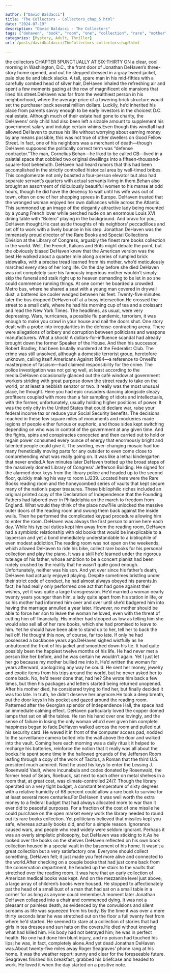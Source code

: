 ```yaml
---

author: ["David Baldacci"]
title: "The Collectors - Collectors_chap_5.html"
date: "2024-07-19"
description: "David Baldacci - The Collectors"
tags: ["dehaven", "book", "room", "one", "collection", "rare", "mother", "could", "yet", "door", "back", "woman", "reading", "life", "library", "later", "time", "kept", "vault", "jonathan", "man", "would", "also", "work", "war"]
categories: [Mystery, Adult, Thriller]
url: /posts/davidbaldacci/TheCollectors-collectorschap5html

---
```


the collectors
CHAPTER 5PUNCTUALLY AT SIX-THIRTY ON a clear, cool morning in Washington, D.C., the front door of Jonathan DeHaven’s three-story home opened, and out he stepped dressed in a gray tweed jacket, pale blue tie and black slacks. A tall, spare man in his mid-fifties with a carefully combed head of silver hair, DeHaven inhaled the refreshing air and spent a few moments gazing at the row of magnificent old mansions that lined his street.DeHaven was far from the wealthiest person in his neighborhood, where the average price of a towering brick structure would set the purchaser back several million dollars. Luckily, he’d inherited his place from parents savvy enough to be early investors in the choicest D.C. real estate. Although much of their estate had gone to charity, the DeHavens’ only child had also been left a sizable amount to supplement his government salary and indulge certain whims.Even though this windfall had allowed DeHaven to pursue his life without worrying about earning money by any means possible, this was not true of other dwellers on Good Fellow Street. In fact, one of his neighbors was a merchant of death—though DeHaven supposed the politically correct term was “defense contractor.”The man, Cornelius Behan—he liked to be called CB—lived in a palatial space that cobbled two original dwellings into a fifteen-thousand-square-foot behemoth. DeHaven had heard rumors that this had been accomplished in the strictly controlled historical area by well-timed bribes. This conglomerate not only boasted a four-person elevator but also had separate servant’s quarters with actual servants living in them.Behan also brought an assortment of ridiculously beautiful women to his manse at odd hours, though he did have the decency to wait until his wife was out of town, often on one of her shopping sprees in Europe. DeHaven trusted that the wronged woman enjoyed her own dalliances while across the Atlantic. This summoned up an image of the elegantly attractive lady being mounted by a young French lover while perched nude on an enormous Louis XVI dining table with “Bolero” playing in the background. And bravo for you, DeHaven thought.He cast aside thoughts of his neighbors’ peccadilloes and set off to work with a lively bounce in his step. Jonathan DeHaven was the immensely proud director of the Rare Books and Special Collections Division at the Library of Congress, arguably the finest rare books collection in the world. Well, the French, Italians and Brits might debate the point, but the obviously biased DeHaven knew that the American version was the best.He walked about a quarter mile along a series of rumpled brick sidewalks, with a precise tread learned from his mother, who’d meticulously marched every step of her long life. On the day before she died DeHaven was not completely sure his famously imperious mother wouldn’t simply skip the funeral and stalk right up to heaven demanding to be let in so she could commence running things. At one corner he boarded a crowded Metro bus, where he shared a seat with a young man covered in drywall dust, a battered ice cooler wedged between his feet. Twenty-five minutes later the bus dropped DeHaven off at a busy intersection.He crossed the street to a small café, where he had his morning cup of tea and a croissant and read the New York Times. The headlines, as usual, were very depressing. Wars, hurricanes, a possible flu pandemic, terrorism, it was enough to make you crawl in your house and nail the doors shut. One story dealt with a probe into irregularities in the defense-contracting arena. There were allegations of bribery and corruption between politicians and weapons manufacturers. What a shock! A dollars-for-influence scandal had already brought down the former Speaker of the House. And then his successor, Robert Bradley, had been brutally murdered at the Federalist Club. The crime was still unsolved, although a domestic terrorist group, heretofore unknown, calling itself Americans Against 1984—a reference to Orwell’s masterpiece of fascism—had claimed responsibility for the crime. The police investigation was not going well, at least according to the media.DeHaven occasionally glanced out the café window at government workers striding with great purpose down the street ready to take on the world, or at least a nebbish senator or two. It really was the most unusual place, he thought. Here you had epic crusaders dancing alongside sleazy profiteers coupled with more than a fair sampling of idiots and intellectuals, with the former, unfortunately, usually holding higher positions of power. It was the only city in the United States that could declare war, raise your federal income tax or reduce your Social Security benefits. The decisions reached in these few square miles of monuments and mockeries made legions of people either furious or euphoric, and those sides kept switching depending on who was in control of the government at any given time. And the fights, spins and conspiracies concocted and then carried out to hold or regain power consumed every ounce of energy that enormously bright and talented people could give it. The swirling, ever-changing mosaic had too many frenetically moving parts for any outsider to even come close to comprehending what was really going on. It was like a lethal kindergarten that never ended.A few minutes later DeHaven trotted up the broad steps of the massively domed Library of Congress’ Jefferson Building. He signed for the alarmed door keys from the library police and headed up to the second floor, quickly making his way to room LJ239. Located here were the Rare Books reading room and the honeycombed series of vaults that kept secure many of the nation’s paper treasures. These bibliophilic riches included an original printed copy of the Declaration of Independence that the Founding Fathers had labored over in Philadelphia on the march to freedom from England. What would they think of the place now?He unlocked the massive outer doors of the reading room and swung them back against the inside walls. Then he performed the complicated keypad procedure allowing him to enter the room. DeHaven was always the first person to arrive here each day. While his typical duties kept him away from the reading room, DeHaven had a symbiotic relationship with old books that would be inexplicable to a layperson and yet a bond immediately understandable to a bibliophile of even modest addiction.The reading room was not open on the weekends, which allowed DeHaven to ride his bike, collect rare books for his personal collection and play the piano. It was a skill he’d learned under the rigorous tutelage of his father, whose ambition to be a concert pianist had been rudely crushed by the reality that he wasn’t quite good enough. Unfortunately, neither was his son. And yet ever since his father’s death, DeHaven had actually enjoyed playing. Despite sometimes bristling under their strict code of conduct, he had almost always obeyed his parents.In fact, he had really only performed one act that had gone against their wishes, yet it was quite a large transgression. He’d married a woman nearly twenty years younger than him, a lady quite apart from his station in life, or so his mother had informed him over and over until she’d badgered him into having the marriage annulled a year later. However, no mother should be able to force her son to leave the woman he loved, even with the threat of cutting him off financially. His mother had stooped as low as telling him she would also sell all of her rare books, which she had promised to leave to him. Yet he should have been able to stand up to her, tell her to back the hell off. He thought this now, of course, far too late. If only he had possessed a backbone years ago.DeHaven sighed wistfully as he unbuttoned the front of his jacket and smoothed down his tie. It had quite possibly been the happiest twelve months of his life. He had never met a person like her before, and he was certain he wouldn’t again. Yet I just let her go because my mother bullied me into it. He’d written the woman for years afterward, apologizing any way he could. He sent her money, jewelry and exotic items from his trips around the world, but he never asked her to come back. No, he’d never done that, had he? She wrote him back a few times, but then his packages and letters started being returned unopened. After his mother died, he considered trying to find her, but finally decided it was too late. In truth, he didn’t deserve her anymore.He took a deep breath, put the door keys in his pocket and gazed around the reading room. Patterned after the Georgian splendor of Independence Hall, the space had an immediate calming effect. DeHaven particularly loved the copper domed lamps that sat on all the tables. He ran his hand over one lovingly, and the sense of failure in losing the only woman who’d ever given him complete happiness began to fade.DeHaven walked across the room and pulled out his security card. He waved it in front of the computer access pad, nodded to the surveillance camera bolted into the wall above the door and walked into the vault. Coming here each morning was a daily ritual; it helped to recharge his batteries, reinforce the notion that it really was all about the books.He spent some time in the hallowed grounds of the Jefferson Room leafing through a copy of the work of Tacitus, a Roman that the third U.S. president much admired. Next he used his keys to enter the Lessing J. Rosenwald Vault, where incunabula and codex donated by Rosenwald, the former head of Sears, Roebuck, sat next to each other on metal shelves in a room that, at great cost, was climate-controlled 24/7. Though the library operated on a very tight budget, a constant temperature of sixty degrees with a relative humidity of 68 percent could allow a rare book to survive for at least several more centuries.For DeHaven it was well worth the extra money to a federal budget that had always allocated more to war than it ever did to peaceful purposes. For a fraction of the cost of one missile he could purchase on the open market every work the library needed to round out its rare books collection. Yet politicians believed that missiles kept you safe, whereas actually books did, and for a simple reason. Ignorance caused wars, and people who read widely were seldom ignorant. Perhaps it was an overly simplistic philosophy, but DeHaven was sticking to it.As he looked over the books on the shelves DeHaven reflected on his own book collection housed in a special vault in the basement of his home. It wasn’t a great collection but a very satisfactory one. Everyone should collect something, DeHaven felt; it just made you feel more alive and connected to the world.After checking on a couple books that had just come back from the conservation department, he headed up the stairs to the vaults that stretched over the reading room. It was here that an early collection of American medical books was kept. And on the mezzanine level just above, a large array of children’s books were housed. He stopped to affectionately pat the head of a small bust of a man that had sat on a small table in a corner for as long as anyone could remember.A moment later Jonathan DeHaven collapsed into a chair and commenced dying. It was not a pleasant or painless death, as evidenced by the convulsions and silent screams as life was squeezed from his body. By the time it was over a mere thirty seconds later he was stretched out on the floor a full twenty feet from where he’d started. He seemed to stare at a collection of stories that had girls in tea dresses and sun hats on the covers.He died without knowing what had killed him. His body had not betrayed him; he was in perfect health. No one had done him blunt injury, and no poison had touched his lips; he was, in fact, completely alone.And yet dead Jonathan DeHaven was.About twenty-five miles away Roger Seagraves’ phone rang at his home. It was the weather report: sunny and clear for the foreseeable future. Seagraves finished his breakfast, grabbed his briefcase and headed to work. He loved it when the day started on a positive note.